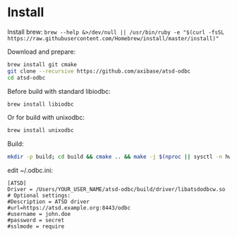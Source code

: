 # Install

Install brew:
```brew --help &>/dev/null || /usr/bin/ruby -e "$(curl -fsSL https://raw.githubusercontent.com/Homebrew/install/master/install)"```

Download and prepare:

```bash
brew install git cmake
git clone --recursive https://github.com/axibase/atsd-odbc
cd atsd-odbc
```

Before build with standard libiodbc:

```bash
brew install libiodbc
```

Or for build with unixodbc:

```bash
brew install unixodbc
```

Build:

```bash
mkdir -p build; cd build && cmake .. && make -j $(nproc || sysctl -n hw.ncpu || echo 4)
```

edit ~/.odbc.ini:

```(ini)
[ATSD]
Driver = /Users/YOUR_USER_NAME/atsd-odbc/build/driver/libatsdodbcw.so
# Optional settings:
#Description = ATSD driver
#url=https://atsd.example.org:8443/odbc
#username = john.doe
#password = secret
#sslmode = require
```
